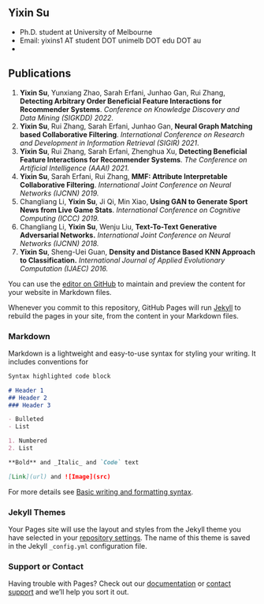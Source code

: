 ## Yixin Su
- Ph.D. student at University of Melbourne
- Email: yixins1 AT student DOT unimelb DOT edu DOT au
- 

## Publications

1. **Yixin Su**, Yunxiang Zhao, Sarah Erfani, Junhao Gan, Rui Zhang, **Detecting Arbitrary Order Beneficial Feature Interactions for Recommender Systems**. _Conference on Knowledge Discovery and Data Mining (SIGKDD) 2022_.
2. **Yixin Su**, Rui Zhang, Sarah Erfani, Junhao Gan, **Neural Graph Matching based Collaborative Filtering**. _International Conference on Research and Development in Information Retrieval (SIGIR) 2021_.
3. **Yixin Su**, Rui Zhang, Sarah Erfani, Zhenghua Xu, **Detecting Beneficial Feature Interactions for Recommender Systems**. _The Conference on Artificial Intelligence (AAAI) 2021._
4. **Yixin Su**, Sarah Erfani, Rui Zhang, **MMF: Attribute Interpretable Collaborative Filtering**. _International Joint Conference on Neural Networks (IJCNN) 2019._
5. Changliang Li, **Yixin Su**, Ji Qi, Min Xiao, **Using GAN to Generate Sport News from Live Game Stats**. _International Conference on Cognitive Computing (ICCC) 2019._
6. Changliang Li, **Yixin Su**, Wenju Liu, **Text-To-Text Generative Adversarial Networks.** _International Joint Conference on Neural Networks (IJCNN) 2018._
7. **Yixin Su**, Sheng-Uei Guan, **Density and Distance Based KNN Approach to Classification.** _International Journal of Applied Evolutionary Computation (IJAEC) 2016._




You can use the [editor on GitHub](https://github.com/ethanmock/yixinsu.github.io/edit/gh-pages/index.md) to maintain and preview the content for your website in Markdown files.

Whenever you commit to this repository, GitHub Pages will run [Jekyll](https://jekyllrb.com/) to rebuild the pages in your site, from the content in your Markdown files.

### Markdown

Markdown is a lightweight and easy-to-use syntax for styling your writing. It includes conventions for

```markdown
Syntax highlighted code block

# Header 1
## Header 2
### Header 3

- Bulleted
- List

1. Numbered
2. List

**Bold** and _Italic_ and `Code` text

[Link](url) and ![Image](src)
```

For more details see [Basic writing and formatting syntax](https://docs.github.com/en/github/writing-on-github/getting-started-with-writing-and-formatting-on-github/basic-writing-and-formatting-syntax).

### Jekyll Themes

Your Pages site will use the layout and styles from the Jekyll theme you have selected in your [repository settings](https://github.com/ethanmock/yixinsu.github.io/settings/pages). The name of this theme is saved in the Jekyll `_config.yml` configuration file.

### Support or Contact

Having trouble with Pages? Check out our [documentation](https://docs.github.com/categories/github-pages-basics/) or [contact support](https://support.github.com/contact) and we’ll help you sort it out.
